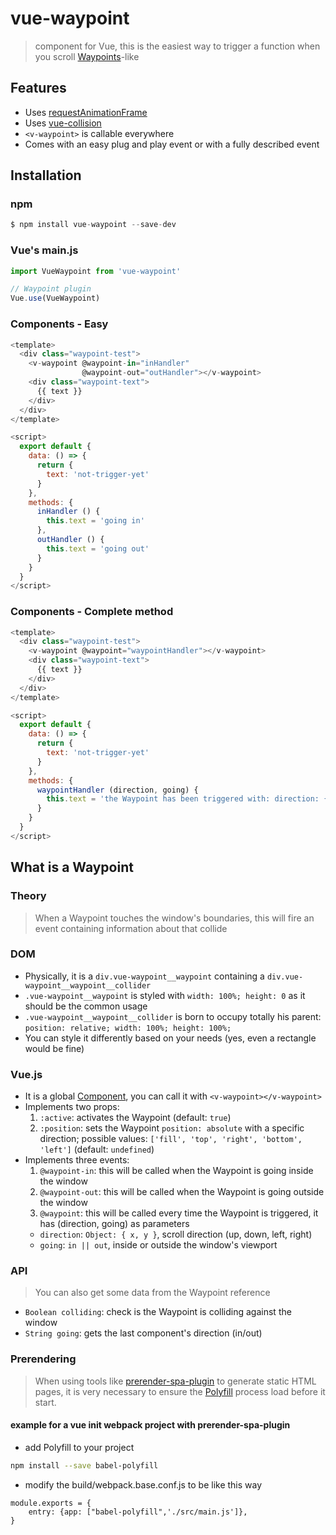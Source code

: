 # vue-waypoint

> <v-waypoint> component for Vue, this is the easiest way to trigger a function when you scroll [Waypoints](http://imakewebthings.com/waypoints/)-like

## Features
- Uses [requestAnimationFrame](https://developer.mozilla.org/en-US/docs/Web/API/window/requestAnimationFrame)
- Uses [vue-collision](https://github.com/scaccogatto/vue-collision)
- `<v-waypoint>` is callable everywhere
- Comes with an easy plug and play event or with a fully described event

## Installation

### npm
```js
$ npm install vue-waypoint --save-dev
```

### Vue's main.js
```js
import VueWaypoint from 'vue-waypoint'

// Waypoint plugin
Vue.use(VueWaypoint)
```
### Components - Easy
```js
<template>
  <div class="waypoint-test">
    <v-waypoint @waypoint-in="inHandler"
                @waypoint-out="outHandler"></v-waypoint>
    <div class="waypoint-text">
      {{ text }}
    </div>
  </div>
</template>

<script>
  export default {
    data: () => {
      return {
        text: 'not-trigger-yet'
      }
    },
    methods: {
      inHandler () {
        this.text = 'going in'
      },
      outHandler () {
        this.text = 'going out'
      }
    }
  }
</script>
```

### Components - Complete method
```js
<template>
  <div class="waypoint-test">
    <v-waypoint @waypoint="waypointHandler"></v-waypoint>
    <div class="waypoint-text">
      {{ text }}
    </div>
  </div>
</template>

<script>
  export default {
    data: () => {
      return {
        text: 'not-trigger-yet'
      }
    },
    methods: {
      waypointHandler (direction, going) {
        this.text = 'the Waypoint has been triggered with: direction: { x: ' + direction.x + ', y: ' + direction.y + ' } and going: ' + going
      }
    }
  }
</script>
```

## What is a Waypoint
### Theory
> When a Waypoint touches the window's boundaries, this will fire an event containing information about that collide

### DOM
- Physically, it is a `div.vue-waypoint__waypoint` containing a `div.vue-waypoint__waypoint__collider`
- `.vue-waypoint__waypoint` is styled with `width: 100%; height: 0` as it should be the common usage
- `.vue-waypoint__waypoint__collider` is born to occupy totally his parent: `position: relative; width: 100%; height: 100%;`
- You can style it differently based on your needs (yes, even a rectangle would be fine)

### Vue.js
- It is a global [Component](https://vuejs.org/v2/guide/components.html), you can call it with `<v-waypoint></v-waypoint>`
- Implements two props:
  1. `:active`: activates the Waypoint (default: `true`)
  2. `:position`: sets the Waypoint `position: absolute` with a specific direction; possible values: `['fill', 'top', 'right', 'bottom', 'left']` (default: `undefined`)
- Implements three events:
  1. `@waypoint-in`: this will be called when the Waypoint is going inside the window
  2. `@waypoint-out`: this will be called when the Waypoint is going outside the window
  5. `@waypoint`: this will be called every time the Waypoint is triggered, it has (direction, going) as parameters
    - `direction`: `Object: { x, y }`, scroll direction (up, down, left, right)
    - `going`: `in || out`, inside or outside the window's viewport

### API
> You can also get some data from the Waypoint reference

- `Boolean colliding`: check is the Waypoint is colliding against the window
- `String going`: gets the last component's direction (in/out)

### Prerendering
> When using tools like [prerender-spa-plugin](https://github.com/chrisvfritz/prerender-spa-plugin) to generate static HTML pages, it is very necessary to ensure the [Polyfill](https://babeljs.io/docs/usage/polyfill/) process load before it start.
#### example for a vue init webpack project with prerender-spa-plugin
- add Polyfill to your project
``` bash
npm install --save babel-polyfill
```
- modify the build/webpack.base.conf.js to be like this way
```
module.exports = {
    entry: {app: ["babel-polyfill",'./src/main.js']},
}
```
